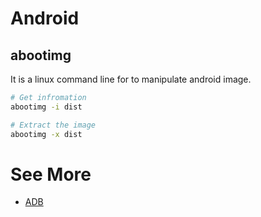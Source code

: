 # Android

## abootimg

It is a linux command line for to manipulate android image.

```bash
# Get infromation
abootimg -i dist

# Extract the image
abootimg -x dist
```

# See More

- [ADB](ADB.md)